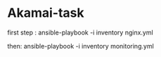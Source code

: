 # Akamai-task

first step :
ansible-playbook -i inventory nginx.yml

then:
ansible-playbook -i inventory monitoring.yml


